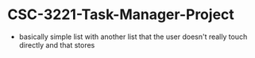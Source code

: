 # CSC-3221-Task-Manager-Project
- basically simple list with another list that the user doesn't really touch directly and that stores 
